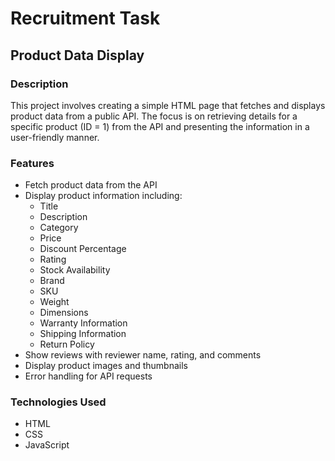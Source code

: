 # Recruitment Task

## Product Data Display

### Description

This project involves creating a simple HTML page that fetches and displays product data from a public API. The focus is on retrieving details for a specific product (ID = 1) from the API and presenting the information in a user-friendly manner.

### Features

- Fetch product data from the API
- Display product information including:
  - Title
  - Description
  - Category
  - Price
  - Discount Percentage
  - Rating
  - Stock Availability
  - Brand
  - SKU
  - Weight
  - Dimensions
  - Warranty Information
  - Shipping Information
  - Return Policy
- Show reviews with reviewer name, rating, and comments
- Display product images and thumbnails
- Error handling for API requests

### Technologies Used

- HTML
- CSS
- JavaScript

